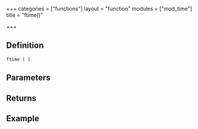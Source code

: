 +++
categories = ["functions"]
layout = "function"
modules = ["mod_time"]
title = "ftime()"

+++

## Definition

    ftime ( )

## Parameters

## Returns

## Example

